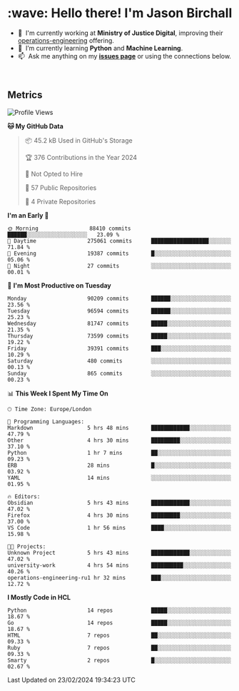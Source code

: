 <h1 align="left" id="jason-title">:wave: Hello there! I'm Jason Birchall</h1>

- :office: &nbsp;I'm currently working at **Ministry of Justice Digital**, improving their [operations-engineering](https://github.com/ministryofjustice/operations-engineering) offering.
- :seedling: &nbsp;I’m currently learning **Python** and **Machine Learning**.
- :mailbox: &nbsp;Ask me anything on my **[issues page]** or using the connections below.


<br>


<h2>Metrics</h2>

<!--START_SECTION:waka-->
![Profile Views](http://img.shields.io/badge/Profile%20Views-0-blue)

**🐱 My GitHub Data** 

> 📦 45.2 kB Used in GitHub's Storage 
 > 
> 🏆 376 Contributions in the Year 2024
 > 
> 🚫 Not Opted to Hire
 > 
> 📜 57 Public Repositories 
 > 
> 🔑 4 Private Repositories 
 > 
**I'm an Early 🐤** 

```text
🌞 Morning                88410 commits       ██████░░░░░░░░░░░░░░░░░░░   23.09 % 
🌆 Daytime                275061 commits      ██████████████████░░░░░░░   71.84 % 
🌃 Evening                19387 commits       █░░░░░░░░░░░░░░░░░░░░░░░░   05.06 % 
🌙 Night                  27 commits          ░░░░░░░░░░░░░░░░░░░░░░░░░   00.01 % 
```
📅 **I'm Most Productive on Tuesday** 

```text
Monday                   90209 commits       ██████░░░░░░░░░░░░░░░░░░░   23.56 % 
Tuesday                  96594 commits       ██████░░░░░░░░░░░░░░░░░░░   25.23 % 
Wednesday                81747 commits       █████░░░░░░░░░░░░░░░░░░░░   21.35 % 
Thursday                 73599 commits       █████░░░░░░░░░░░░░░░░░░░░   19.22 % 
Friday                   39391 commits       ███░░░░░░░░░░░░░░░░░░░░░░   10.29 % 
Saturday                 480 commits         ░░░░░░░░░░░░░░░░░░░░░░░░░   00.13 % 
Sunday                   865 commits         ░░░░░░░░░░░░░░░░░░░░░░░░░   00.23 % 
```


📊 **This Week I Spent My Time On** 

```text
🕑︎ Time Zone: Europe/London

💬 Programming Languages: 
Markdown                 5 hrs 48 mins       ████████████░░░░░░░░░░░░░   47.79 % 
Other                    4 hrs 30 mins       █████████░░░░░░░░░░░░░░░░   37.10 % 
Python                   1 hr 7 mins         ██░░░░░░░░░░░░░░░░░░░░░░░   09.23 % 
ERB                      28 mins             █░░░░░░░░░░░░░░░░░░░░░░░░   03.92 % 
YAML                     14 mins             ░░░░░░░░░░░░░░░░░░░░░░░░░   01.95 % 

🔥 Editors: 
Obsidian                 5 hrs 43 mins       ████████████░░░░░░░░░░░░░   47.02 % 
Firefox                  4 hrs 30 mins       █████████░░░░░░░░░░░░░░░░   37.00 % 
VS Code                  1 hr 56 mins        ████░░░░░░░░░░░░░░░░░░░░░   15.98 % 

🐱‍💻 Projects: 
Unknown Project          5 hrs 43 mins       ████████████░░░░░░░░░░░░░   47.02 % 
university-work          4 hrs 54 mins       ██████████░░░░░░░░░░░░░░░   40.26 % 
operations-engineering-ru1 hr 32 mins        ███░░░░░░░░░░░░░░░░░░░░░░   12.72 % 
```

**I Mostly Code in HCL** 

```text
Python                   14 repos            █████░░░░░░░░░░░░░░░░░░░░   18.67 % 
Go                       14 repos            █████░░░░░░░░░░░░░░░░░░░░   18.67 % 
HTML                     7 repos             ██░░░░░░░░░░░░░░░░░░░░░░░   09.33 % 
Ruby                     7 repos             ██░░░░░░░░░░░░░░░░░░░░░░░   09.33 % 
Smarty                   2 repos             █░░░░░░░░░░░░░░░░░░░░░░░░   02.67 % 
```




 Last Updated on 23/02/2024 19:34:23 UTC
<!--END_SECTION:waka-->

<!-- links -->

[issues page]: https://github.com/jasonBirchall/jasonBirchall/issues "jasonBirchall/issues"
